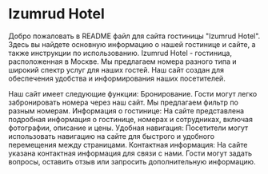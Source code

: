 # Izumrud Hotel
Добро пожаловать в README файл для сайта гостиницы "Izumrud Hotel". Здесь вы найдете основную информацию о нашей гостинице и сайте, а также инструкции по использованию.
Izumrud Hotel - гостиница, расположенная в Москве. Мы предлагаем номера разного типа и широкий спектр услуг для наших гостей. Наш сайт создан для обеспечения удобства и информирования наших посетителей.

Наш сайт имеет следующие функции:
Бронирование. Гости могут легко забронировать номера через наш сайт. Мы предлагаем фильтр по разным номерам.
Информация о гостинице: На сайте представлена подробная информация о гостинице, номерах и сотрудниках, включая фотографии, описание и цены.
Удобная навигация: Посетители могут использовать навигацию на сайте для быстрого и удобного перемещения между страницами.
Контактная информация: На сайте указана контактная информация для связи с нами. Гости могут задать вопросы, оставить отзыв или запросить дополнительную информацию.

